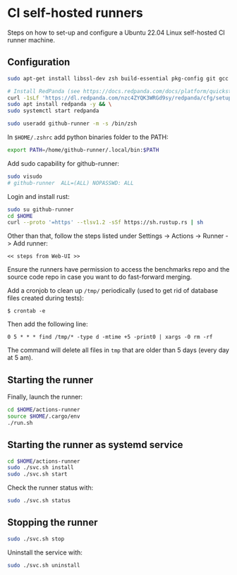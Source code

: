 # CI self-hosted runners

Steps on how to set-up and configure a Ubuntu 22.04 Linux self-hosted CI runner
machine.

## Configuration

```bash
sudo apt-get install libssl-dev zsh build-essential pkg-config git gcc clang libclang-dev python3-pip hub numactl cmake

# Install RedPanda (see https://docs.redpanda.com/docs/platform/quickstart/)
curl -1sLf 'https://dl.redpanda.com/nzc4ZYQK3WRGd9sy/redpanda/cfg/setup/bash.deb.sh' | sudo -E bash && \
sudo apt install redpanda -y && \
sudo systemctl start redpanda

sudo useradd github-runner -m -s /bin/zsh
```

In `$HOME/.zshrc` add python binaries folder to the PATH:

```bash
export PATH=/home/github-runner/.local/bin:$PATH
```


Add sudo capability for github-runner:

```bash
sudo visudo
# github-runner  ALL=(ALL) NOPASSWD: ALL
```

Login and install rust:

```bash
sudo su github-runner
cd $HOME
curl --proto '=https' --tlsv1.2 -sSf https://sh.rustup.rs | sh
```

Other than that, follow the steps listed under Settings -> Actions -> Runner -> Add runner:

```
<< steps from Web-UI >>
```

Ensure the runners have permission to access the benchmarks repo and the source
code repo in case you want to do fast-forward merging.

Add a cronjob to clean up `/tmp/` periodically (used to get rid of database files created
during tests):

```
$ crontab -e
```

Then add the following line:

```
0 5 * * * find /tmp/* -type d -mtime +5 -print0 | xargs -0 rm -rf
```

The command will delete all files in `tmp` that are older than 5 days (every day at 5 am).

## Starting the runner

Finally, launch the runner:

```bash
cd $HOME/actions-runner
source $HOME/.cargo/env
./run.sh
```

## Starting the runner as systemd service

```bash
cd $HOME/actions-runner
sudo ./svc.sh install
sudo ./svc.sh start
```

Check the runner status with:

```bash
sudo ./svc.sh status
```

## Stopping the runner

```bash
sudo ./svc.sh stop
```

Uninstall the service with:

```bash
sudo ./svc.sh uninstall
```
